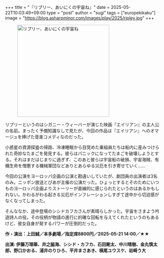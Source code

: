 +++
title = "『リプリー、あいにくの宇宙ね』"
date = 2025-05-22T10:03:49+09:00
type = "post"
author = "sugi"
tags = ["europekikaku"]
image = "https://blog.asharpminor.com/images/play/2025/ripley.jpg"
+++
<figure class="alignleft"><img src="/images/play/2025/ripley.jpg" alt="リプリー、あいにくの宇宙ね" style="width: 300px !important;"></figure>

リプリーというのはシガニー・ウィーバーが演じた映画『エイリアン』の主人公の名前。まったく予備知識なしで見たが、今回の作品は『エイリアン』へのオマージュを捧げた音楽コメディなのだった。

小惑星の資源探査の帰路、冷凍睡眠から目覚めた乗組員たちは船内に産みつけられた奇妙なたまごを発見する。彼らはパニックになってたまごを破壊しようとする。それはまだはじまりに過ぎず、このあと彼らは宇宙船の破損、宇宙海賊、有機生命を憎悪する機械軍団などありとあらゆる災厄を引き寄せていく……

今回の公演をヨーロッパ企画の公演と勘違いしていたが、劇団員の出演者は3名のみ。ニッポン放送とぴあが主催の公演だった。ひょっとするとそのためにいつものヨーロッパ企画よりストーリーが直線的に感じられたというのはあるかもしれない。かわるがわる起きる災厄がインフレーションしすぎて途中から切迫感がなくなってしまった。

そんななか、途中登場のシシドカフカさんが素晴らしかった。宇宙をさまよう吟遊詩人の役。その役柄が物語の進行に的確な回転を与えてくれたというのもあるけど、彼女自身が発するパワーが圧倒的だった。

**作・演出：上田誠／本多劇場／指定席8800円／2025-05-21 14:00／★★**

**出演: 伊藤万理華、井之脇海、シシド・カフカ、石田剛太、中川晴樹、金丸慎太郎、野口かおる、浦井のりひろ、平井まさあき、槙尾ユウスケ、岩崎う大**
